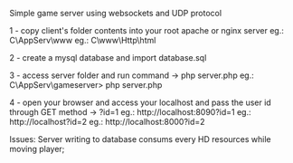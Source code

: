 Simple game server using websockets and UDP protocol


1 - copy client's folder contents into your root apache or nginx server
    eg.: C\AppServ\www
    eg.: C\www\Http\html

2 - create a mysql database and import database.sql

3 - access server folder and run command -> php server.php
    eg.: C\AppServ\gameserver> php server.php

4 - open your browser and access your localhost and pass the user id through GET method -> ?id=1
    eg.: http://localhost:8090?id=1
    eg.: http://localhost?id=2
    eg.: http://localhost:8000?id=2



Issues:
Server writing to database consums every HD resources while moving player;
